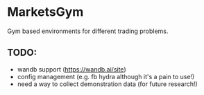 # MarketsGym
Gym based environments for different trading problems.

## TODO:
- wandb support (https://wandb.ai/site)
- config management (e.g. fb hydra although it's a pain to use!)
- need a way to collect demonstration data (for future research!)